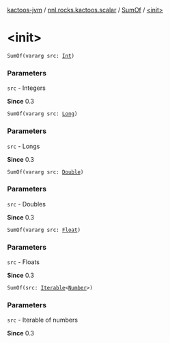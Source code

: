 [kactoos-jvm](../../index.md) / [nnl.rocks.kactoos.scalar](../index.md) / [SumOf](index.md) / [&lt;init&gt;](./-init-.md)

# &lt;init&gt;

`SumOf(vararg src: `[`Int`](https://kotlinlang.org/api/latest/jvm/stdlib/kotlin/-int/index.html)`)`

### Parameters

`src` - Integers

**Since**
0.3

`SumOf(vararg src: `[`Long`](https://kotlinlang.org/api/latest/jvm/stdlib/kotlin/-long/index.html)`)`

### Parameters

`src` - Longs

**Since**
0.3

`SumOf(vararg src: `[`Double`](https://kotlinlang.org/api/latest/jvm/stdlib/kotlin/-double/index.html)`)`

### Parameters

`src` - Doubles

**Since**
0.3

`SumOf(vararg src: `[`Float`](https://kotlinlang.org/api/latest/jvm/stdlib/kotlin/-float/index.html)`)`

### Parameters

`src` - Floats

**Since**
0.3

`SumOf(src: `[`Iterable`](https://kotlinlang.org/api/latest/jvm/stdlib/kotlin.collections/-iterable/index.html)`<`[`Number`](https://kotlinlang.org/api/latest/jvm/stdlib/kotlin/-number/index.html)`>)`

### Parameters

`src` - Iterable of numbers

**Since**
0.3

